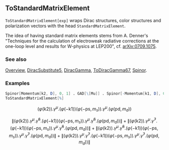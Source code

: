 ## ToStandardMatrixElement

`ToStandardMatrixElement[exp]` wraps Dirac structures, color structures and polarization vectors with the head `StandardMatrixElement`.

The idea of having standard matrix elements stems from A. Denner's "Techniques for the calculation of electroweak radiative corrections at the one-loop level and results for W-physics at LEP200", cf. [arXiv:0709.1075](https://arxiv.org/abs/0709.1075).

### See also

[Overview](Extra/FeynCalc.md), [DiracSubstitute5](DiracSubstitute5.md), [DiracGamma](DiracGamma.md), [ToDiracGamma67](ToDiracGamma67.md), [Spinor](Spinor.md).

### Examples

```mathematica
Spinor[Momentum[k2, D], 0, 1] . GAD[\[Mu]] . Spinor[-Momentum[k1, D], 0, 1]*Spinor[-Momentum[ps, D], SMP["m_s"], 1] . GAD[\[Mu]] . Spinor[Momentum[pd, D], SMP["m_d"], 1]
ToStandardMatrixElement[%]
```

$$(\varphi (\text{k2})).\gamma ^{\mu }.(\varphi (-\text{k1})) \left(\varphi (-\text{ps},m_s)\right).\gamma ^{\mu }.\left(\varphi (\text{pd},m_d)\right)$$

$$\left\| (\varphi (\text{k2})).\gamma ^{\mu }.\bar{\gamma }^6.(\varphi (-\text{k1})) \left(\varphi (-\text{ps},m_s)\right).\gamma ^{\mu }.\bar{\gamma }^6.\left(\varphi (\text{pd},m_d)\right)\right\| +\left\| (\varphi (\text{k2})).\gamma ^{\mu }.\bar{\gamma }^7.(\varphi (-\text{k1})) \left(\varphi (-\text{ps},m_s)\right).\gamma ^{\mu }.\bar{\gamma }^6.\left(\varphi (\text{pd},m_d)\right)\right\| +\left\| (\varphi (\text{k2})).\gamma ^{\mu }.\bar{\gamma }^6.(\varphi (-\text{k1})) \left(\varphi (-\text{ps},m_s)\right).\gamma ^{\mu }.\bar{\gamma }^7.\left(\varphi (\text{pd},m_d)\right)\right\| +\left\| (\varphi (\text{k2})).\gamma ^{\mu }.\bar{\gamma }^7.(\varphi (-\text{k1})) \left(\varphi (-\text{ps},m_s)\right).\gamma ^{\mu }.\bar{\gamma }^7.\left(\varphi (\text{pd},m_d)\right)\right\|$$